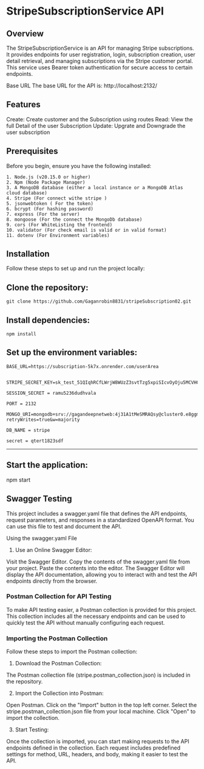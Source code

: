 # StripeSubscriptionService API


## Overview
The StripeSubscriptionService is an API for managing Stripe subscriptions. It provides endpoints for user registration, login, subscription creation, user detail retrieval, and managing subscriptions via the Stripe customer portal. This service uses Bearer token authentication for secure access to certain endpoints.

Base URL
The base URL for the API is:   http://localhost:2132/


## Features
Create: Create customer and the Subscription using routes
Read: View the full Detail of the user Subscription
Update: Upgrate and Downgrade the user subscription

## Prerequisites
Before you begin, ensure you have the following installed:
```
1. Node.js (v20.15.0 or higher)
2. Npm (Node Package Manager)
3. A MongoDB database (either a local instance or a MongoDB Atlas cloud database)
4. Stripe (For connect withe stripe )
5. jsonwebtoken ( For the token)
6. bcrypt (For hashing password)
7. express (For the server)
8. mongoose (For the connect the MongoDb database)
9. cors (For WhiteListing the frontend)
10. validator (For check email is valid or in valid format)
11. dotenv (For Environment variables)
```
## Installation
Follow these steps to set up and run the project locally:

## Clone the repository:
```
git clone https://github.com/Gaganrobin8831/stripeSubscription02.git
```
## Install dependencies:
```
npm install
```
## Set up the environment variables:
```
BASE_URL=https://subscription-5k7x.onrender.com/userArea


STRIPE_SECRET_KEY=sk_test_51QIqhRCfLWrjW8WUzZ3svtTzg5xpiSIcvOyOju5MCVHCfqXKQETzlVqqufJ24DNvYooXOwpdzTITukMghZzjgPvC001CB8aG2l

SESSION_SECRET = ramu5236dudhvala

PORT = 2132

MONGO_URI=mongodb+srv://gagandeepnetweb:4j31A1tMeSMRAQsy@cluster0.e8ggm.mongodb.net/stripe?retryWrites=true&w=majority

DB_NAME = stripe

secret = qtert1823sdf
```
------------------------------------------------------------------------------------------------------
## Start the application:
npm start


## Swagger Testing
This project includes a swagger.yaml file that defines the API endpoints, request parameters, and responses in a standardized OpenAPI format. You can use this file to test and document the API.

Using the swagger.yaml File
1. Use an Online Swagger Editor:

Visit the Swagger Editor.
Copy the contents of the swagger.yaml file from your project.
Paste the contents into the editor.
The Swagger Editor will display the API documentation, allowing you to interact with and test the API endpoints directly from the browser.

### Postman Collection for API Testing
To make API testing easier, a Postman collection is provided for this project. This collection includes all the necessary endpoints and can be used to quickly test the API without manually configuring each request.

### Importing the Postman Collection
Follow these steps to import the Postman collection:

1. Download the Postman Collection:

The Postman collection file (stripe.postman_collection.json) is included in the repository.

2. Import the Collection into Postman:

Open Postman.
Click on the "Import" button in the top left corner.
Select the stripe.postman_collection.json file from your local machine.
Click "Open" to import the collection.

3. Start Testing:

Once the collection is imported, you can start making requests to the API endpoints defined in the collection. Each request includes predefined settings for method, URL, headers, and body, making it easier to test the API.